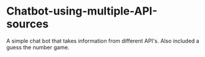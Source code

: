 # Chatbot-using-multiple-API-sources
A simple chat bot that takes information from different API's. Also included a guess the number game.

